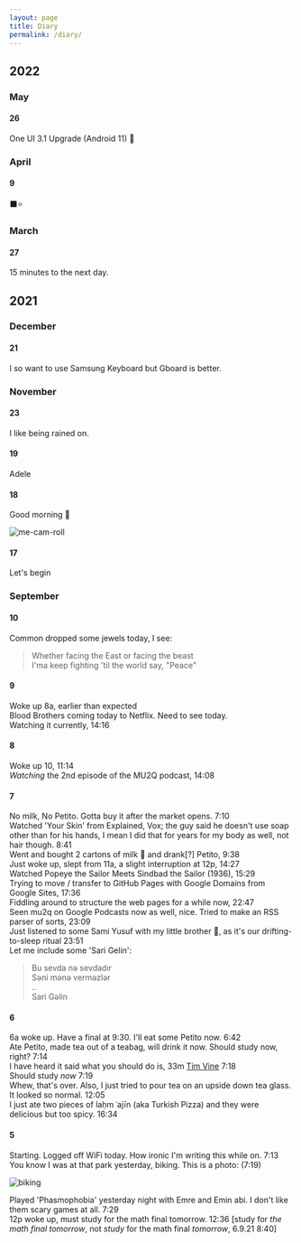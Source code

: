 ```yaml
---
layout: page
title: Diary
permalink: /diary/
---
```


## 2022

### May

#### 26

One UI 3.1 Upgrade (Android 11) 🥳

### April

#### 9

⬛⭐

### March

#### 27

15 minutes to the next day.

## 2021

### December

#### 21

I so want to use Samsung Keyboard but Gboard is better.  

### November

#### 23

I like being rained on.

#### 19

Adele

#### 18

Good morning 🌄

![me-cam-roll](images/me-cam-roll.jpg)

#### 17

Let's begin

### September

#### 10

Common dropped some jewels today, I see:
> Whether facing the East or facing the beast  
I'ma keep fighting 'til the world say, "Peace"

#### 9

Woke up 8a, earlier than expected  
Blood Brothers coming today to Netflix. Need to see today.  
Watching it currently, 14:16

#### 8

Woke up 10, 11:14  
_Watching_ the 2nd episode of the MU2Q podcast, 14:08

#### 7

No milk, No Petito. Gotta buy it after the market opens. 7:10  
Watched 'Your Skin' from Explained, Vox; the guy said he doesn't use soap other than for his hands, I mean I did that for years for my body as well, not hair though. 8:41  
Went and bought 2 cartons of milk 🥛 and drank[?] Petito, 9:38  
Just woke up, slept from 11a, a slight interruption at 12p, 14:27  
Watched Popeye the Sailor Meets Sindbad the Sailor (1936), 15:29  
Trying to move / transfer to GitHub Pages with Google Domains from Google Sites, 17:36  
Fiddling around to structure the web pages for a while now, 22:47  
Seen mu2q on Google Podcasts now as well, nice. Tried to make an RSS parser of sorts, 23:09  
Just listened to some Sami Yusuf with my little brother 🧒, as it's our drifting-to-sleep ritual 23:51  
Let me include some 'Sari Gelin':
> Bu sevda nə sevdadır  
Səni mənə verməzlər  
..  
Sari Gəlin

#### 6

6a woke up. Have a final at 9:30. I'll eat some Petito now. 6:42  
Ate Petito, made tea out of a teabag, will drink it now. Should study now, right? 7:14  
I have heard it said what you should do is, 33m [Tim Vine](https://youtu.be/6HsZgmY48iU?t=1918) 7:18  
Should study _now_ 7:19  
Whew, that's over. Also, I just tried to pour tea on an upside down tea glass. It looked so normal.
12:05  
I just ate two pieces of laḥm ʿajīn (aka Turkish Pizza) and they were delicious but too spicy. 16:34

#### 5

Starting. Logged off WiFi today. How ironic I'm writing this while on. 7:13  
You know I was at that park yesterday, biking. This is a photo: (7:19)  

![biking](images/biking.jpg)

Played 'Phasmophobia' yesterday night with Emre and Emin abi. I don't like them scary games at all. 7:29  
12p woke up, must study for the math final tomorrow. 12:36 [study for _the math final tomorrow_, not _study_
for the math final _tomorrow_, 6.9.21 8:40]
